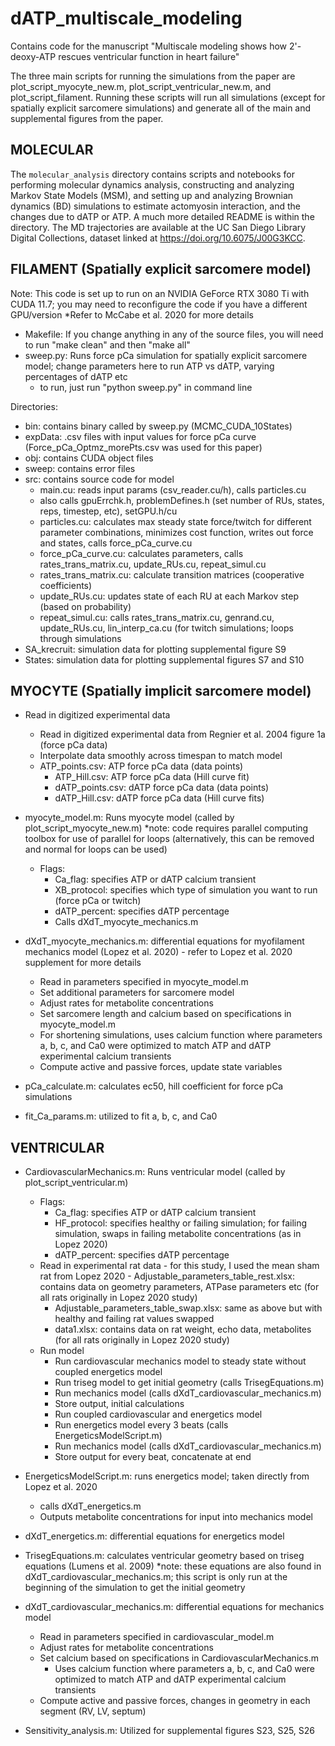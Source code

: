 # dATP_multiscale_modeling
Contains code for the manuscript "Multiscale modeling shows how 2'-deoxy-ATP rescues ventricular function in heart failure"


The three main scripts for running the simulations from the paper are plot_script_myocyte_new.m, plot_script_ventricular_new.m, and plot_script_filament. Running these scripts will run all simulations (except for spatially explicit sarcomere simulations) and generate all of the main and supplemental figures from the paper.
## MOLECULAR 
The `molecular_analysis` directory contains scripts and notebooks for performing molecular dynamics analysis, constructing and analyzing Markov State Models (MSM), and setting up and analyzing Brownian dynamics (BD) simulations to estimate actomyosin interaction, and the changes due to dATP or ATP.  A much more detailed README is within the directory. The MD trajectories are available at the UC San Diego Library Digital Collections, dataset linked at https://doi.org/10.6075/J00G3KCC.

## FILAMENT (Spatially explicit sarcomere model)
Note: This code is set up to run on an NVIDIA GeForce RTX 3080 Ti with CUDA 11.7; you may need to reconfigure the code if you have a different GPU/version
*Refer to McCabe et al. 2020 for more details
- Makefile: If you change anything in any of the source files, you will need to run "make clean" and then "make all"
- sweep.py: Runs force pCa simulation for spatially explicit sarcomere model; change parameters here to run ATP vs dATP, varying percentages of dATP etc
    - to run, just run "python sweep.py" in command line

Directories:
- bin: contains binary called by sweep.py (MCMC_CUDA_10States)
- expData: .csv files with input values for force pCa curve (Force_pCa_Optmz_morePts.csv was used for this paper)
- obj: contains CUDA object files
- sweep: contains error files
- src: contains source code for model
    - main.cu: reads input params (csv_reader.cu/h), calls particles.cu
	- also calls gpuErrchk.h, problemDefines.h (set number of RUs, states, reps, timestep, etc), setGPU.h/cu
    - particles.cu: calculates max steady state force/twitch for different parameter combinations, minimizes cost function, writes out force     and states, calls force_pCa_curve.cu
    - force_pCa_curve.cu: calculates parameters, calls rates_trans_matrix.cu, update_RUs.cu, repeat_simul.cu
    - rates_trans_matrix.cu: calculate transition matrices (cooperative coefficients)
    - update_RUs.cu: updates state of each RU at each Markov step (based on probability)
    - repeat_simul.cu: calls rates_trans_matrix.cu, genrand.cu, update_RUs.cu, lin_interp_ca.cu (for twitch simulations; loops through     simulations
- SA_krecruit: simulation data for plotting supplemental figure S9
- States: simulation data for plotting supplemental figures S7 and S10


## MYOCYTE (Spatially implicit sarcomere model)
- Read in digitized experimental data
	- Read in digitized experimental data from Regnier et al. 2004 figure 1a (force pCa data)
	- Interpolate data smoothly across timespan to match model
    - ATP_points.csv: ATP force pCa data (data points)
	  - ATP_Hill.csv: ATP force pCa data (Hill curve fit)
	  - dATP_points.csv: dATP force pCa data (data points)
	  - dATP_Hill.csv: dATP force pCa data (Hill curve fits)

- myocyte_model.m: Runs myocyte model (called by plot_script_myocyte_new.m)
*note: code requires parallel computing toolbox for use of parallel for loops (alternatively, this can be removed and normal for loops can be used)
  - Flags: 
	  - Ca_flag: specifies ATP or dATP calcium transient
	  - XB_protocol: specifies which type of simulation you want to run (force pCa or twitch)
	  - dATP_percent: specifies dATP percentage
    - Calls dXdT_myocyte_mechanics.m

- dXdT_myocyte_mechanics.m: differential equations for myofilament mechanics model (Lopez et al. 2020) - refer to Lopez et al. 2020 supplement for more details
    - Read in parameters specified in myocyte_model.m
    - Set additional parameters for sarcomere model
    - Adjust rates for metabolite concentrations
    - Set sarcomere length and calcium based on specifications in myocyte_model.m
    - For shortening simulations, uses calcium function   where parameters a, b, c, and Ca0 were optimized to match ATP and dATP experimental calcium transients
    - Compute active and passive forces, update state  variables

- pCa_calculate.m: calculates ec50, hill coefficient for force pCa simulations 
- fit_Ca_params.m: utilized to fit a, b, c, and Ca0

## VENTRICULAR
- CardiovascularMechanics.m: Runs ventricular model (called by plot_script_ventricular.m) 
    - Flags:
	    - Ca_flag: specifies ATP or dATP calcium transient
	    - HF_protocol: specifies healthy or failing simulation; for failing simulation, swaps in failing metabolite concentrations (as in     Lopez 2020)
	    - dATP_percent: specifies dATP percentage
    - Read in experimental rat data - for this study, I used the mean sham rat from Lopez 2020 
	        - Adjustable_parameters_table_rest.xlsx: contains data on geometry parameters, ATPase parameters etc (for all rats originally in   Lopez 2020 study)
	    - Adjustable_parameters_table_swap.xlsx: same as above but with healthy and failing rat values swapped 
	    - data1.xlsx: contains data on rat weight, echo data, metabolites (for all rats originally in Lopez 2020 study)
    - Run model
	  - Run cardiovascular mechanics model to steady state without coupled energetics model
	  - Run triseg model to get initial geometry (calls TrisegEquations.m)
	  - Run mechanics model (calls dXdT_cardiovascular_mechanics.m)
	  - Store output, initial calculations
	  - Run coupled cardiovascular and energetics model
	  - Run energetics model every 3 beats (calls EnergeticsModelScript.m)
	  - Run mechanics model (calls dXdT_cardiovascular_mechanics.m)
	  - Store output for every beat, concatenate at end

- EnergeticsModelScript.m: runs energetics model; taken directly from Lopez et al. 2020
    - calls dXdT_energetics.m
    - Outputs metabolite concentrations for input into mechanics model

- dXdT_energetics.m: differential equations for energetics model

- TrisegEquations.m: calculates ventricular geometry based on triseg equations (Lumens et al. 2009) *note: these equations are also found in dXdT_cardiovascular_mechanics.m; this script is only run at the beginning of the simulation to get the initial geometry

- dXdT_cardiovascular_mechanics.m: differential equations for mechanics model
    - Read in parameters specified in cardiovascular_model.m
    - Adjust rates for metabolite concentrations
    - Set calcium based on specifications in CardiovascularMechanics.m
	  - Uses calcium function where parameters a, b, c, and Ca0 were optimized to match ATP and dATP experimental calcium transients
    - Compute active and passive forces, changes in geometry in each segment (RV, LV, septum)

- Sensitivity_analysis.m: Utilized for supplemental figures S23, S25, S26
